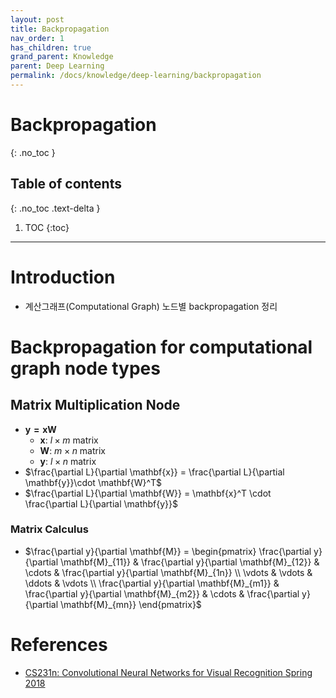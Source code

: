 ```yaml
---
layout: post
title: Backpropagation
nav_order: 1
has_children: true
grand_parent: Knowledge
parent: Deep Learning
permalink: /docs/knowledge/deep-learning/backpropagation
---
```


# Backpropagation
{: .no_toc }

## Table of contents
{: .no_toc .text-delta }

1. TOC
{:toc}

---

# Introduction
* 계산그래프(Computational Graph) 노드별 backpropagation 정리

# Backpropagation for computational graph node types

## Matrix Multiplication Node
- $\mathbf{y=xW}$
  - $\mathbf{x}$: $l \times m$ matrix
  - $\mathbf{W}$: $m \times n$ matrix
  - $\mathbf{y}$: $l \times n$ matrix 
- $\frac{\partial L}{\partial \mathbf{x}} = \frac{\partial L}{\partial \mathbf{y}}\cdot \mathbf{W}^T$
- $\frac{\partial L}{\partial \mathbf{W}} = \mathbf{x}^T \cdot \frac{\partial L}{\partial \mathbf{y}}$

### Matrix Calculus
- <span>$\frac{\partial y}{\partial \mathbf{M}} = \begin{pmatrix} \frac{\partial y}{\partial \mathbf{M}_{11}} & \frac{\partial y}{\partial \mathbf{M}_{12}} & \cdots & \frac{\partial y}{\partial \mathbf{M}_{1n}} \\
 \vdots & \vdots & \ddots & \vdots \\
 \frac{\partial y}{\partial \mathbf{M}_{m1}} & \frac{\partial y}{\partial \mathbf{M}_{m2}} & \cdots & \frac{\partial y}{\partial \mathbf{M}_{mn}} \end{pmatrix}$</span>

# References
- [CS231n: Convolutional Neural Networks for Visual Recognition Spring 2018](http://cs231n.stanford.edu/2018/)
